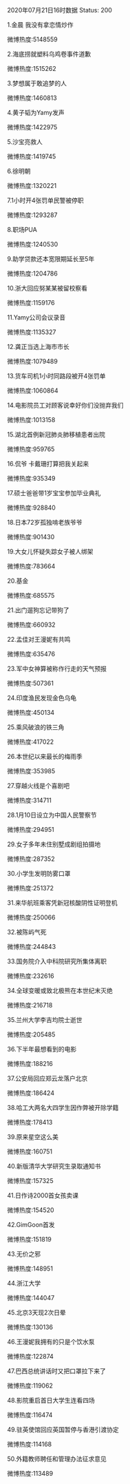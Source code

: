 2020年07月21日16时数据
Status: 200

1.金晨 我没有拿恋情炒作

微博热度:5148559

2.海底捞就塑料乌鸡卷事件道歉

微博热度:1515262

3.梦想属于敢追梦的人

微博热度:1460813

4.黄子韬为Yamy发声

微博热度:1422975

5.沙宝亮救人

微博热度:1419745

6.徐明朝

微博热度:1320221

7.1小时开4张罚单民警被停职

微博热度:1293287

8.职场PUA

微博热度:1240530

9.助学贷款还本宽限期延长至5年

微博热度:1204786

10.浙大回应努某某被留校察看

微博热度:1159176

11.Yamy公司会议录音

微博热度:1135327

12.龚正当选上海市市长

微博热度:1079489

13.货车司机1小时同路段被开4张罚单

微博热度:1060864

14.电影院员工对顾客说幸好你们没抛弃我们

微博热度:1013158

15.湖北首例新冠肺炎肺移植患者出院

微博热度:959765

16.侃爷 卡戴珊打算把我关起来

微博热度:935349

17.硕士爸爸带1岁宝宝参加毕业典礼

微博热度:928840

18.日本72岁孤独啃老族爷爷

微博热度:901430

19.大女儿怀疑失踪女子被人绑架

微博热度:783664

20.基金

微博热度:685575

21.出门遛狗忘记带狗了

微博热度:660932

22.孟佳对王漫妮有共鸣

微博热度:635476

23.军中女神算被称作行走的天气预报

微博热度:507361

24.印度渔民发现金色乌龟

微博热度:450134

25.乘风破浪的铁三角

微博热度:417022

26.本世纪以来最长的梅雨季

微博热度:353985

27.穿越火线是个喜剧吧

微博热度:314711

28.1月10日设立为中国人民警察节

微博热度:294951

29.女子多年未住别墅成剧组拍摄地

微博热度:287352

30.小学生发明防雾口罩

微博热度:251372

31.来华航班乘客凭新冠核酸阴性证明登机

微博热度:250066

32.被陈屿气死

微博热度:244843

33.国务院介入中科院研究所集体离职

微博热度:232616

34.全球变暖或致北极熊在本世纪末灭绝

微博热度:216718

35.兰州大学李吉均院士逝世

微博热度:205485

36.下半年最想看到的电影

微博热度:188216

37.公安局回应郑云龙落户北京

微博热度:186424

38.哈工大两名大四学生因作弊被开除学籍

微博热度:178413

39.原来星空这么美

微博热度:160751

40.新版清华大学研究生录取通知书

微博热度:157325

41.日作诗2000首女孩卖课

微博热度:154520

42.GimGoon首发

微博热度:151819

43.无价之邪

微博热度:148951

44.浙江大学

微博热度:144047

45.北京3天现2次日晕

微博热度:130136

46.王漫妮我拥有的只是个饮水泵

微博热度:122874

47.巴西总统讲话时又把口罩拉下来了

微博热度:119062

48.影院重启首日大学生连看四场

微博热度:116474

49.驻英使馆回应英国暂停与香港引渡协定

微博热度:114168

50.外籍教师聘任和管理办法征求意见

微博热度:113489


